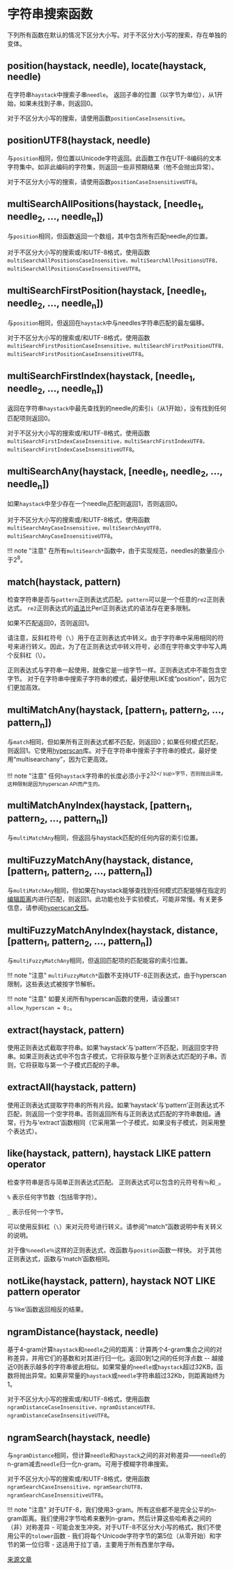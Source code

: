 # 字符串搜索函数

下列所有函数在默认的情况下区分大小写。对于不区分大小写的搜索，存在单独的变体。

## position(haystack, needle), locate(haystack, needle)

在字符串`haystack`中搜索子串`needle`。
返回子串的位置（以字节为单位），从1开始，如果未找到子串，则返回0。

对于不区分大小写的搜索，请使用函数`positionCaseInsensitive`。

## positionUTF8(haystack, needle)

与`position`相同，但位置以Unicode字符返回。此函数工作在UTF-8编码的文本字符集中。如非此编码的字符集，则返回一些非预期结果（他不会抛出异常）。

对于不区分大小写的搜索，请使用函数`positionCaseInsensitiveUTF8`。

## multiSearchAllPositions(haystack, [needle<sub>1</sub>, needle<sub>2</sub>, ..., needle<sub>n</sub>])

与`position`相同，但函数返回一个数组，其中包含所有匹配needle<sub>i</sub>的位置。

对于不区分大小写的搜索或/和UTF-8格式，使用函数`multiSearchAllPositionsCaseInsensitive，multiSearchAllPositionsUTF8，multiSearchAllPositionsCaseInsensitiveUTF8`。

## multiSearchFirstPosition(haystack, [needle<sub>1</sub>, needle<sub>2</sub>, ..., needle<sub>n</sub>])

与`position`相同，但返回在`haystack`中与needles字符串匹配的最左偏移。

对于不区分大小写的搜索或/和UTF-8格式，使用函数`multiSearchFirstPositionCaseInsensitive，multiSearchFirstPositionUTF8，multiSearchFirstPositionCaseInsensitiveUTF8`。

## multiSearchFirstIndex(haystack, [needle<sub>1</sub>, needle<sub>2</sub>, ..., needle<sub>n</sub>])

返回在字符串`haystack`中最先查找到的needle<sub>i</sub>的索引`i`（从1开始），没有找到任何匹配项则返回0。

对于不区分大小写的搜索或/和UTF-8格式，使用函数`multiSearchFirstIndexCaseInsensitive，multiSearchFirstIndexUTF8，multiSearchFirstIndexCaseInsensitiveUTF8`。

## multiSearchAny(haystack, [needle<sub>1</sub>, needle<sub>2</sub>, ..., needle<sub>n</sub>])

如果`haystack`中至少存在一个needle<sub>i</sub>匹配则返回1，否则返回0。

对于不区分大小写的搜索或/和UTF-8格式，使用函数`multiSearchAnyCaseInsensitive，multiSearchAnyUTF8，multiSearchAnyCaseInsensitiveUTF8`。

!!! note "注意"
    在所有`multiSearch*`函数中，由于实现规范，needles的数量应小于2<sup>8</sup>。

## match(haystack, pattern)

检查字符串是否与`pattern`正则表达式匹配。`pattern`可以是一个任意的`re2`正则表达式。 `re2`正则表达式的[语法](https://github.com/google/re2/wiki/Syntax)比Perl正则表达式的语法存在更多限制。

如果不匹配返回0，否则返回1。

请注意，反斜杠符号（`\`）用于在正则表达式中转义。由于字符串中采用相同的符号来进行转义。因此，为了在正则表达式中转义符号，必须在字符串文字中写入两个反斜杠（\\）。

正则表达式与字符串一起使用，就像它是一组字节一样。正则表达式中不能包含空字节。
对于在字符串中搜索子字符串的模式，最好使用LIKE或“position”，因为它们更加高效。

## multiMatchAny(haystack, [pattern<sub>1</sub>, pattern<sub>2</sub>, ..., pattern<sub>n</sub>])

与`match`相同，但如果所有正则表达式都不匹配，则返回0；如果任何模式匹配，则返回1。它使用[hyperscan](https://github.com/intel/hyperscan)库。对于在字符串中搜索子字符串的模式，最好使用“multisearchany”，因为它更高效。

!!! note "注意"
    任何`haystack`字符串的长度必须小于2<sup>32</ sup>字节，否则抛出异常。这种限制是因为hyperscan API而产生的。

## multiMatchAnyIndex(haystack, [pattern<sub>1</sub>, pattern<sub>2</sub>, ..., pattern<sub>n</sub>])

与`multiMatchAny`相同，但返回与haystack匹配的任何内容的索引位置。

## multiFuzzyMatchAny(haystack, distance, [pattern<sub>1</sub>, pattern<sub>2</sub>, ..., pattern<sub>n</sub>])

与`multiMatchAny`相同，但如果在haystack能够查找到任何模式匹配能够在指定的[编辑距离](https://en.wikipedia.org/wiki/Edit_distance)内进行匹配，则返回1。此功能也处于实验模式，可能非常慢。有关更多信息，请参阅[hyperscan文档](https://intel.github.io/hyperscan/dev-reference/compilation.html#approximate-matching)。

## multiFuzzyMatchAnyIndex(haystack, distance, [pattern<sub>1</sub>, pattern<sub>2</sub>, ..., pattern<sub>n</sub>])

与`multiFuzzyMatchAny`相同，但返回匹配项的匹配能容的索引位置。

!!! note "注意"
    `multiFuzzyMatch*`函数不支持UTF-8正则表达式，由于hyperscan限制，这些表达式被按字节解析。

!!! note "注意"
    如要关闭所有hyperscan函数的使用，请设置`SET allow_hyperscan = 0;`。

## extract(haystack, pattern)

使用正则表达式截取字符串。如果‘haystack’与‘pattern’不匹配，则返回空字符串。如果正则表达式中不包含子模式，它将获取与整个正则表达式匹配的子串。否则，它将获取与第一个子模式匹配的子串。

## extractAll(haystack, pattern)

使用正则表达式提取字符串的所有片段。如果‘haystack’与‘pattern’正则表达式不匹配，则返回一个空字符串。否则返回所有与正则表达式匹配的字符串数组。通常，行为与‘extract’函数相同（它采用第一个子模式，如果没有子模式，则采用整个表达式）。

## like(haystack, pattern), haystack LIKE pattern operator

检查字符串是否与简单正则表达式匹配。
正则表达式可以包含的元符号有`％`和`_`。

`%` 表示任何字节数（包括零字符）。

`_` 表示任何一个字节。

可以使用反斜杠（`\`）来对元符号进行转义。请参阅“match”函数说明中有关转义的说明。

对于像`％needle％`这样的正则表达式，改函数与`position`函数一样快。
对于其他正则表达式，函数与‘match’函数相同。

## notLike(haystack, pattern), haystack NOT LIKE pattern operator

与‘like’函数返回相反的结果。

## ngramDistance(haystack, needle)

基于4-gram计算`haystack`和`needle`之间的距离：计算两个4-gram集合之间的对称差异，并用它们的基数和对其进行归一化。返回0到1之间的任何浮点数 -- 越接近0则表示越多的字符串彼此相似。如果常量的`needle`或`haystack`超过32KB，函数将抛出异常。如果非常量的`haystack`或`needle`字符串超过32Kb，则距离始终为1。

对于不区分大小写的搜索或/和UTF-8格式，使用函数`ngramDistanceCaseInsensitive，ngramDistanceUTF8，ngramDistanceCaseInsensitiveUTF8`。

## ngramSearch(haystack, needle)

与`ngramDistance`相同，但计算`needle`和`haystack`之间的非对称差异——`needle`的n-gram减去`needle`归一化n-gram。可用于模糊字符串搜索。

对于不区分大小写的搜索或/和UTF-8格式，使用函数`ngramSearchCaseInsensitive，ngramSearchUTF8，ngramSearchCaseInsensitiveUTF8`。

!!! note "注意"
    对于UTF-8，我们使用3-gram。所有这些都不是完全公平的n-gram距离。我们使用2字节哈希来散列n-gram，然后计算这些哈希表之间的（非）对称差异 - 可能会发生冲突。对于UTF-8不区分大小写的格式，我们不使用公平的`tolower`函数 - 我们将每个Unicode字符字节的第5位（从零开始）和字节的第一位归零 - 这适用于拉丁语，主要用于所有西里尔字母。


[来源文章](https://clickhouse.yandex/docs/en/query_language/functions/string_search_functions/) <!--hide-->
